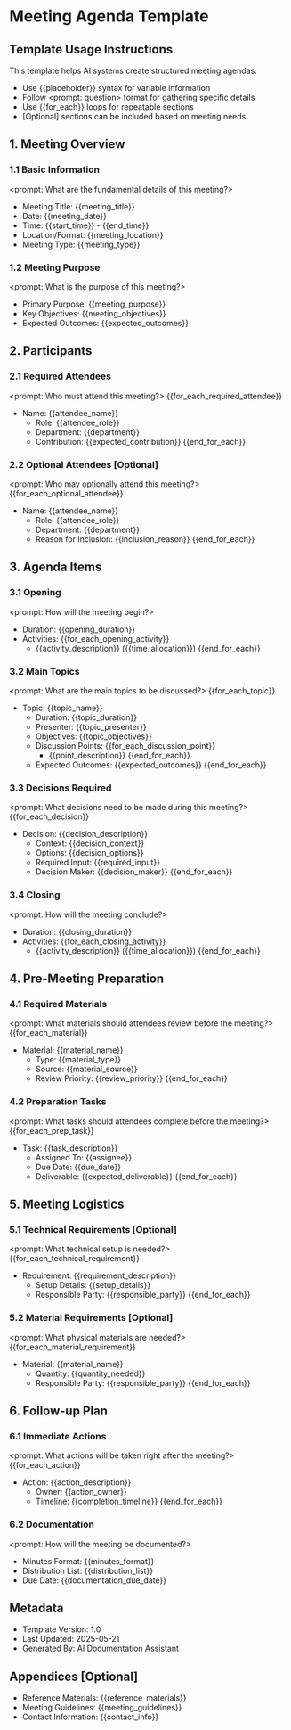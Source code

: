 # Meeting Agenda Template

## Template Usage Instructions

This template helps AI systems create structured meeting agendas:
- Use {{placeholder}} syntax for variable information
- Follow <prompt: question> format for gathering specific details
- Use {{for_each}} loops for repeatable sections
- [Optional] sections can be included based on meeting needs

## 1. Meeting Overview

### 1.1 Basic Information
<prompt: What are the fundamental details of this meeting?>
- Meeting Title: {{meeting_title}}
- Date: {{meeting_date}}
- Time: {{start_time}} - {{end_time}}
- Location/Format: {{meeting_location}}
- Meeting Type: {{meeting_type}}

### 1.2 Meeting Purpose
<prompt: What is the purpose of this meeting?>
- Primary Purpose: {{meeting_purpose}}
- Key Objectives: {{meeting_objectives}}
- Expected Outcomes: {{expected_outcomes}}

## 2. Participants

### 2.1 Required Attendees
<prompt: Who must attend this meeting?>
{{for_each_required_attendee}}
- Name: {{attendee_name}}
  - Role: {{attendee_role}}
  - Department: {{department}}
  - Contribution: {{expected_contribution}}
{{end_for_each}}

### 2.2 Optional Attendees [Optional]
<prompt: Who may optionally attend this meeting?>
{{for_each_optional_attendee}}
- Name: {{attendee_name}}
  - Role: {{attendee_role}}
  - Department: {{department}}
  - Reason for Inclusion: {{inclusion_reason}}
{{end_for_each}}

## 3. Agenda Items

### 3.1 Opening
<prompt: How will the meeting begin?>
- Duration: {{opening_duration}}
- Activities:
{{for_each_opening_activity}}
  - {{activity_description}} ({{time_allocation}})
{{end_for_each}}

### 3.2 Main Topics
<prompt: What are the main topics to be discussed?>
{{for_each_topic}}
- Topic: {{topic_name}}
  - Duration: {{topic_duration}}
  - Presenter: {{topic_presenter}}
  - Objectives: {{topic_objectives}}
  - Discussion Points:
{{for_each_discussion_point}}
    - {{point_description}}
{{end_for_each}}
  - Expected Outcomes: {{expected_outcomes}}
{{end_for_each}}

### 3.3 Decisions Required
<prompt: What decisions need to be made during this meeting?>
{{for_each_decision}}
- Decision: {{decision_description}}
  - Context: {{decision_context}}
  - Options: {{decision_options}}
  - Required Input: {{required_input}}
  - Decision Maker: {{decision_maker}}
{{end_for_each}}

### 3.4 Closing
<prompt: How will the meeting conclude?>
- Duration: {{closing_duration}}
- Activities:
{{for_each_closing_activity}}
  - {{activity_description}} ({{time_allocation}})
{{end_for_each}}

## 4. Pre-Meeting Preparation

### 4.1 Required Materials
<prompt: What materials should attendees review before the meeting?>
{{for_each_material}}
- Material: {{material_name}}
  - Type: {{material_type}}
  - Source: {{material_source}}
  - Review Priority: {{review_priority}}
{{end_for_each}}

### 4.2 Preparation Tasks
<prompt: What tasks should attendees complete before the meeting?>
{{for_each_prep_task}}
- Task: {{task_description}}
  - Assigned To: {{assignee}}
  - Due Date: {{due_date}}
  - Deliverable: {{expected_deliverable}}
{{end_for_each}}

## 5. Meeting Logistics

### 5.1 Technical Requirements [Optional]
<prompt: What technical setup is needed?>
{{for_each_technical_requirement}}
- Requirement: {{requirement_description}}
  - Setup Details: {{setup_details}}
  - Responsible Party: {{responsible_party}}
{{end_for_each}}

### 5.2 Material Requirements [Optional]
<prompt: What physical materials are needed?>
{{for_each_material_requirement}}
- Material: {{material_name}}
  - Quantity: {{quantity_needed}}
  - Responsible Party: {{responsible_party}}
{{end_for_each}}

## 6. Follow-up Plan

### 6.1 Immediate Actions
<prompt: What actions will be taken right after the meeting?>
{{for_each_action}}
- Action: {{action_description}}
  - Owner: {{action_owner}}
  - Timeline: {{completion_timeline}}
{{end_for_each}}

### 6.2 Documentation
<prompt: How will the meeting be documented?>
- Minutes Format: {{minutes_format}}
- Distribution List: {{distribution_list}}
- Due Date: {{documentation_due_date}}

## Metadata
- Template Version: 1.0
- Last Updated: 2025-05-21
- Generated By: AI Documentation Assistant

## Appendices [Optional]
- Reference Materials: {{reference_materials}}
- Meeting Guidelines: {{meeting_guidelines}}
- Contact Information: {{contact_info}}
